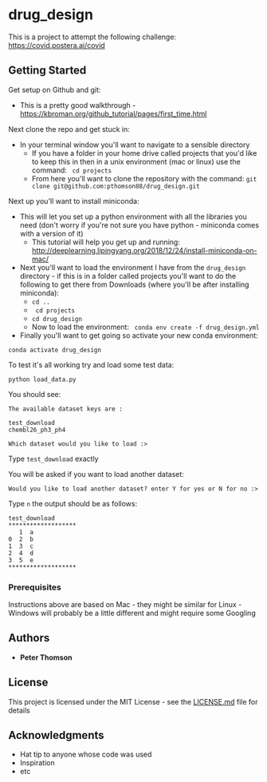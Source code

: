 # drug_design

This is a project to attempt the following challenge: https://covid.postera.ai/covid

## Getting Started
Get setup on Github and git:
* This is a pretty good walkthrough - https://kbroman.org/github_tutorial/pages/first_time.html

Next clone the repo and get stuck in:
* In your terminal window you'll want to navigate to a sensible directory
     * If you have a folder in your home drive called projects that you'd like to keep this in then in a unix environment (mac or linux) use the command: ``` cd projects```
     * From here you'll want to clone the repository with the command: ```git clone git@github.com:pthomson88/drug_design.git```

Next up you'll want to install miniconda:
* This will let you set up a python environment with all the libraries you need (don't worry if you're not sure you have python - miniconda comes with a version of it)
     * This tutorial will help you get up and running: http://deeplearning.lipingyang.org/2018/12/24/install-miniconda-on-mac/
* Next you'll want to load the environment I have from the `drug_design` directory - if this is in a folder called projects you'll want to do the following to get there from Downloads (where you'll be after installing miniconda):
     * ```cd ..```
     * ``` cd projects```
     * ```cd drug_design```
     * Now to load the environment: ``` conda env create -f drug_design.yml```
* Finally you'll want to get going so activate your new conda environment:
```
conda activate drug_design

```

To test it's all working try and load some test data:

```
python load_data.py
```

You should see:
```
The available dataset keys are :

test_download
chembl26_ph3_ph4

Which dataset would you like to load :>
```
Type ```test_download``` exactly

You will be asked if you want to load another dataset:

```
Would you like to load another dataset? enter Y for yes or N for no :>
```

Type ```n``` the output should be as follows:

```
test_download
*******************
   1  a
0  2  b
1  3  c
2  4  d
3  5  e
*******************

```


### Prerequisites

Instructions above are based on Mac - they might be similar for Linux - Windows will probably be a little different and might require some Googling

## Authors

* **Peter Thomson**

## License

This project is licensed under the MIT License - see the [LICENSE.md](LICENSE.md) file for details

## Acknowledgments

* Hat tip to anyone whose code was used
* Inspiration
* etc
